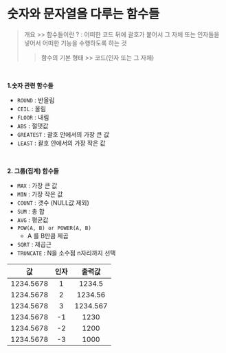 # 숫자와 문자열을 다루는 함수들 

> 개요 >> 함수들이란 ? : 어떠한 코드 뒤에 괄호가 붙어서 그 자체 또는 인자들을 넣어서 어떠한 기능을 수행하도록 하는 것
>> 함수의 기본 형태 >> 코드(인자 또는 그 자체)
<br>

**1.숫자 관련 함수들**
* ```ROUND``` : 반올림
* ```CEIL``` : 올림
* ```FLOOR``` : 내림
* ```ABS``` : 절댓값
* ```GREATEST``` : 괄호 안에서의 가장 큰 값
* ```LEAST``` : 괄호 안에서의 가장 작은 값

<br>

**2. 그룹(집계) 함수들**
* ```MAX``` : 가장 큰 값
* ```MIN``` : 가장 작은 값
* ```COUNT``` : 갯수 (NULL값 제외)
* ```SUM``` : 총 합
* ```AVG``` : 평균값
* ```POW(A, B) or POWER(A, B)```
    * A 를 B만큼 제곱
* ```SQRT``` : 제곱근
* ```TRUNCATE``` : N을 소수점 n자리까지 선택

|값|인자|출력값|
|:-:|:-:|:-:|
|1234.5678|1|1234.5|
|1234.5678|2|1234.56|
|1234.5678|3|1234.567|
|1234.5678|-1|1230|
|1234.5678|-2|1200|
|1234.5678|-3|1000|